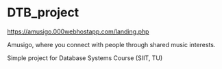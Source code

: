 # DTB_project

https://amusigo.000webhostapp.com/landing.php

Amusigo, where you connect with people through shared music interests. 

Simple project for Database Systems Course (SIIT, TU)
